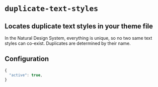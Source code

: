 # ```duplicate-text-styles```

## Locates duplicate text styles in your theme file

In the Natural Design System, everything is unique, so no two same text styles can co-exist. Duplicates are determined by their name.

## Configuration

```js
{
  "active": true,
}
```